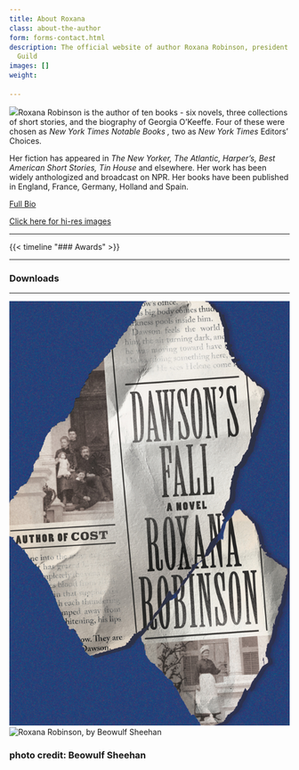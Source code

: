 ```yaml
---
title: About Roxana
class: about-the-author
form: forms-contact.html
description: The official website of author Roxana Robinson, president of the Authors
  Guild
images: []
weight: 

---
```

![](/uploads/Roxana-Robinson-by-Beowulf-Sheehan.jpg)Roxana Robinson is the author of ten books - six novels, three collections of short stories, and the biography of Georgia O’Keeffe. Four of these were chosen as _New York Times Notable Books ,_ two as _New York Times_ Editors’ Choices.

Her fiction has appeared in _The New Yorker, The Atlantic, Harper’s, Best American Short Stories, Tin House_ and elsewhere. Her work has been widely anthologized and broadcast on NPR. Her books have been published in England, France, Germany, Holland and Spain.

[Full Bio](/biography/)

[Click here for hi-res images](#downloads)

***

{{< timeline "### Awards" >}}

***

### Downloads

***

![](/uploads/9780374135218.jpg "Dawson's Fall Cover") ![](/uploads/Roxana-Robinson-by-Beowulf-Sheehan.jpg "Roxana Robinson, by Beowulf Sheehan")

### photo credit: Beowulf Sheehan